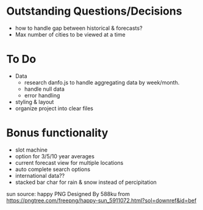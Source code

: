 # Outstanding Questions/Decisions
* how to handle gap between historical & forecasts?
* Max number of cities to be viewed at a time

# To Do
* Data
    * research danfo.js to handle aggregating data by week/month.
    * handle null data 
    * error handling
* styling & layout
* organize project into clear files

# Bonus functionality 
* slot machine
* option for 3/5/10 year averages
* current forecast view for multiple locations
* auto complete search options
* international data??
* stacked bar char for rain & snow instead of percipitation

sun source:
happy PNG Designed By 588ku from https://pngtree.com/freepng/happy-sun_5911072.html?sol=downref&id=bef